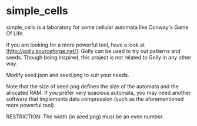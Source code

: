 simple_cells
============
simple_cells is a laboratory for some cellular automata like Conway's Game Of Life.

If you are looking for a more powerful tool, have a look at [http://golly.sourceforge.net/]. Golly can be used to try out patterns and seeds. Though being inspired, this project is not related to Golly in any other way.

Modify seed.json and seed.png to suit your needs.

Note that the size of seed.png defines the size of the automata and the allocated RAM. If you prefer very spacious automata, you may need another software that implements data compression (such as the aforementioned more powerful tool).

RESTRICTION: The width (in seed.png) must be an even number.